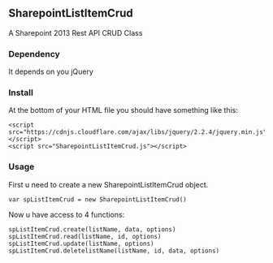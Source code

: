 ## SharepointListItemCrud
A Sharepoint 2013 Rest API CRUD Class

### Dependency
It depends on you jQuery

### Install
At the bottom of your HTML file you should have something like this:

```
<script src="https://cdnjs.cloudflare.com/ajax/libs/jquery/2.2.4/jquery.min.js"></script>
<script src="SharepointListItemCrud.js"></script>
```
### Usage

First u need to create a new SharepointListItemCrud object.
```
var spListItemCrud = new SharepointListItemCrud()
```

Now u have access to 4 functions:
```
spListItemCrud.create(listName, data, options)
spListItemCrud.read(listName, id, options)
spListItemCrud.update(listName, options)
spListItemCrud.deletelistName(listName, id, data, options)
```
